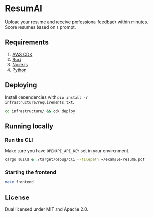 # ResumAI

Upload your resume and receive professional feedback within minutes. Score resumes based on a prompt.

## Requirements

1. [AWS CDK](https://docs.aws.amazon.com/cdk/latest/guide/getting_started.html)
2. [Rust](https://www.rust-lang.org/tools/install)
3. [Node.js](https://nodejs.org/en/download/)
4. [Python](https://www.python.org/downloads/)

## Deploying

Install dependencies with `pip install -r infrastructure/requirements.txt`.

```bash
cd infrastructure/ && cdk deploy
```

## Running locally

### Run the CLI

Make sure you have `OPENAPI_API_KEY` set in your environment.

```bash
cargo build & ./target/debug/cli --filepath ~/example-resume.pdf
```

### Starting the frontend

```bash
make frontend
```

## License

Dual licensed under MIT and Apache 2.0.
